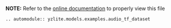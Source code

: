__NOTE:__ Refer to the [online documentation](https://github.com/ReRAM-Labs/yzlite) to properly view this file

```{eval-rst}
.. automodule:: yzlite.models.examples.audio_tf_dataset
```
